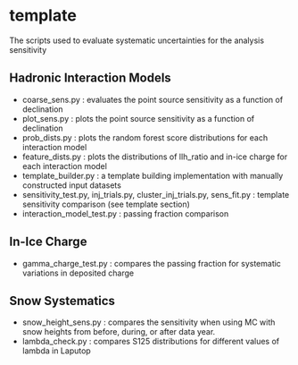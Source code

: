 # template

The scripts used to evaluate systematic uncertainties for the analysis sensitivity

## Hadronic Interaction Models

* coarse_sens.py
    : evaluates the point source sensitivity as a function of declination
* plot_sens.py
    : plots the point source sensitivity as a function of declination
* prob_dists.py
    : plots the random forest score distributions for each interaction model
* feature_dists.py
    : plots the distributions of llh_ratio and in-ice charge for each interaction model
* template_builder.py
    : a template building implementation with manually constructed input datasets
* sensitivity_test.py, inj_trials.py, cluster_inj_trials.py, sens_fit.py
    : template sensitivity comparison (see template section)
* interaction_model_test.py
    : passing fraction comparison

## In-Ice Charge
* gamma_charge_test.py
    : compares the passing fraction for systematic variations in deposited charge

## Snow Systematics
* snow_height_sens.py
    : compares the sensitivity when using MC with snow heights from before, during, or after data year.
* lambda_check.py
    : compares S125 distributions for different values of lambda in Laputop
